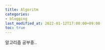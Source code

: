 ```yaml
---
title: Algoritm
categories:
- blogging
last_modified_at: 2022-01-12T17:00:00+09:00
toc: true
---
```


알고리즘 공부중..